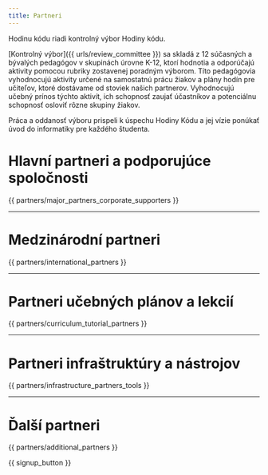 ```yaml
---
title: Partneri
---
```


Hodinu kódu riadi kontrolný výbor Hodiny kódu.

[Kontrolný výbor]({{ urls/review_committee }}) sa skladá z 12 súčasných a bývalých pedagógov v skupinách úrovne K-12, ktorí hodnotia a odporúčajú aktivity pomocou rubriky zostavenej poradným výborom. Títo pedagógovia vyhodnocujú aktivity určené na samostatnú prácu žiakov a plány hodín pre učiteľov, ktoré dostávame od stoviek našich partnerov. Vyhodnocujú učebný prínos týchto aktivít, ich schopnosť zaujať účastníkov a potenciálnu schopnosť osloviť rôzne skupiny žiakov.

Práca a oddanosť výboru prispeli k úspechu Hodiny Kódu a jej vízie ponúkať úvod do informatiky pre každého študenta.

# Hlavní partneri a podporujúce spoločnosti

{{ partners/major_partners_corporate_supporters }}

* * *

# Medzinárodní partneri

{{ partners/international_partners }}

* * *

# Partneri učebných plánov a lekcií

{{ partners/curriculum_tutorial_partners }}

* * *

# Partneri infraštruktúry a nástrojov

{{ partners/infrastructure_partners_tools }}

* * *

# Ďalší partneri

{{ partners/additional_partners }}

{{ signup_button }}
